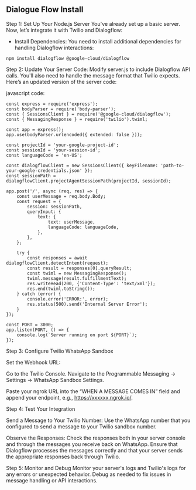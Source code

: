 ## Dialogue Flow Install 

Step 1: Set Up Your Node.js Server
You've already set up a basic server. Now, let’s integrate it with Twilio and Dialogflow:

- Install Dependencies: You need to install additional dependencies for handling Dialogflow interactions:
```
npm install dialogflow @google-cloud/dialogflow
```

Step 2: Update Your Server Code: Modify server.js to include Dialogflow API calls. You'll also need to handle the message format that Twilio expects. Here’s an updated version of the server code:

javascript code:
```
const express = require('express');
const bodyParser = require('body-parser');
const { SessionsClient } = require('@google-cloud/dialogflow');
const { MessagingResponse } = require('twilio').twiml;

const app = express();
app.use(bodyParser.urlencoded({ extended: false }));

const projectId = 'your-google-project-id';
const sessionId = 'your-session-id';
const languageCode = 'en-US';

const dialogflowClient = new SessionsClient({ keyFilename: 'path-to-your-google-credentials.json' });
const sessionPath = dialogflowClient.projectAgentSessionPath(projectId, sessionId);

app.post('/', async (req, res) => {
    const userMessage = req.body.Body;
    const request = {
        session: sessionPath,
        queryInput: {
            text: {
                text: userMessage,
                languageCode: languageCode,
            },
        },
    };

    try {
        const responses = await dialogflowClient.detectIntent(request);
        const result = responses[0].queryResult;
        const twiml = new MessagingResponse();
        twiml.message(result.fulfillmentText);
        res.writeHead(200, {'Content-Type': 'text/xml'});
        res.end(twiml.toString());
    } catch (error) {
        console.error('ERROR:', error);
        res.status(500).send('Internal Server Error');
    }
});

const PORT = 3000;
app.listen(PORT, () => {
    console.log(`Server running on port ${PORT}`);
});
```


Step 3: Configure Twilio WhatsApp Sandbox


Set the Webhook URL:



Go to the Twilio Console.
Navigate to the Programmable Messaging -> Settings -> WhatsApp Sandbox Settings.


Paste your ngrok URL into the “WHEN A MESSAGE COMES IN” field and append your endpoint, e.g., https://xxxxxx.ngrok.io/.


Step 4: Test Your Integration


Send a Message to Your Twilio Number: Use the WhatsApp number that you configured to send a message to your Twilio sandbox number.


Observe the Responses: Check the responses both in your server console and through the messages you receive back on WhatsApp. Ensure that Dialogflow processes the messages correctly and that your server sends the appropriate responses back through Twilio.



Step 5: Monitor and Debug
Monitor your server's logs and Twilio's logs for any errors or unexpected behavior.
Debug as needed to fix issues in message handling or API interactions.